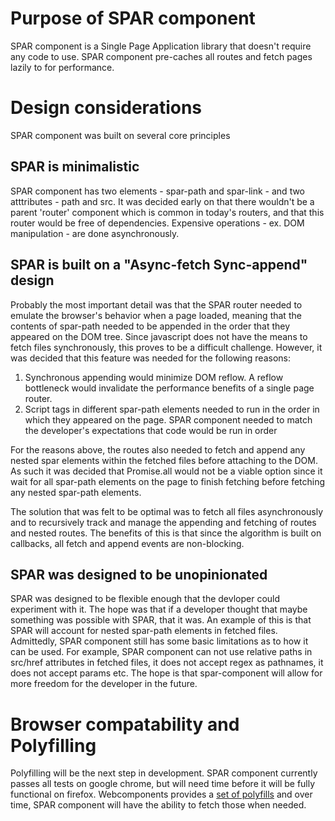 # Purpose of SPAR component

SPAR component is a Single Page Application library that doesn't require any code to use. SPAR component pre-caches all routes and fetch pages lazily to for performance. 

# Design considerations

SPAR component was built on several core principles

## SPAR is minimalistic

SPAR component has two elements - spar-path and spar-link - and two atttributes - path and src. It was decided early on that there wouldn't be a parent 'router' component which is common in today's routers, and that this router would be free of dependencies. Expensive operations - ex. DOM manipulation - are done asynchronously.  

## SPAR is built on a "Async-fetch Sync-append" design

Probably the most important detail was that the SPAR router needed to emulate the browser's behavior when a page loaded, meaning that the contents of spar-path needed to be appended in the order that they appeared on the DOM tree. Since javascript does not have the means to fetch files synchronously, this proves to be a difficult challenge. However, it was decided that this feature was needed for the following reasons:

1) Synchronous appending would minimize DOM reflow. A reflow bottleneck would invalidate the performance benefits of a single page router.  
2) Script tags in different spar-path elements needed to run in the order in which they appeared on the page. SPAR component needed to match the developer's expectations that code would be run in order 

For the reasons above, the routes also needed to fetch and append any nested spar elements within the fetched files before attaching to the DOM. As such it was decided that Promise.all would not be a viable option since it wait for all spar-path elements on the page to finish fetching before fetching any nested spar-path elements.  

The solution that was felt to be optimal was to fetch all files asynchronously and to recursively track and manage the appending and fetching of routes and nested routes. The benefits of this is that since the algorithm is built on callbacks, all fetch and append events are non-blocking.

## SPAR was designed to be unopinionated

SPAR was designed to be flexible enough that the devloper could experiment with it. The hope was that if a developer thought that maybe something was possible with SPAR, that it was. An example of this is that SPAR will account for nested spar-path elements in fetched files. Admittedly, SPAR component still has some basic limitations as to how it can be used. For example, SPAR component can not use relative paths in src/href attributes in fetched files, it does not accept regex as pathnames, it does not accept params etc. The hope is that spar-component will allow for more freedom for the developer in the future.

# Browser compatability and Polyfilling

Polyfilling will be the next step in development. SPAR component currently passes all tests on google chrome, but will need time before it will be fully functional on firefox.  Webcomponents provides a [set of polyfills](https://github.com/webcomponents/webcomponentsjs) and over time, SPAR component will have the ability to fetch those when needed. 
